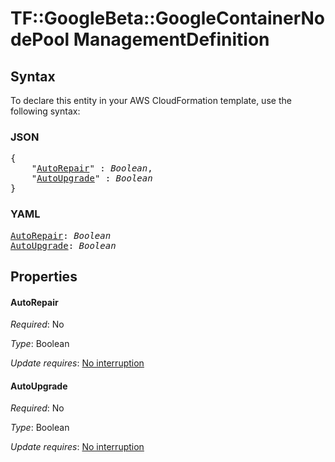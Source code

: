 # TF::GoogleBeta::GoogleContainerNodePool ManagementDefinition

## Syntax

To declare this entity in your AWS CloudFormation template, use the following syntax:

### JSON

<pre>
{
    "<a href="#autorepair" title="AutoRepair">AutoRepair</a>" : <i>Boolean</i>,
    "<a href="#autoupgrade" title="AutoUpgrade">AutoUpgrade</a>" : <i>Boolean</i>
}
</pre>

### YAML

<pre>
<a href="#autorepair" title="AutoRepair">AutoRepair</a>: <i>Boolean</i>
<a href="#autoupgrade" title="AutoUpgrade">AutoUpgrade</a>: <i>Boolean</i>
</pre>

## Properties

#### AutoRepair

_Required_: No

_Type_: Boolean

_Update requires_: [No interruption](https://docs.aws.amazon.com/AWSCloudFormation/latest/UserGuide/using-cfn-updating-stacks-update-behaviors.html#update-no-interrupt)

#### AutoUpgrade

_Required_: No

_Type_: Boolean

_Update requires_: [No interruption](https://docs.aws.amazon.com/AWSCloudFormation/latest/UserGuide/using-cfn-updating-stacks-update-behaviors.html#update-no-interrupt)

